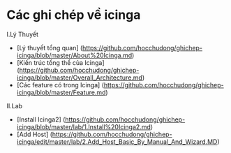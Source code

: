 # Các ghi chép về icinga
I.Lý Thuyết
- [Lý thuyết tổng quan] (https://github.com/hocchudong/ghichep-icinga/blob/master/About%20Icinga.md)
- [Kiến trúc tổng thể của Icinga] (https://github.com/hocchudong/ghichep-icinga/blob/master/Overall_Architecture.md)
- [Các feature có trong Icinga] (https://github.com/hocchudong/ghichep-icinga/blob/master/Feature.md)

II.Lab
- [Install Icinga2] (https://github.com/hocchudong/ghichep-icinga/blob/master/lab/1.Install%20Icinga2.md)
- [Add Host] (https://github.com/hocchudong/ghichep-icinga/edit/master/lab/2.Add_Host_Basic_By_Manual_And_Wizard.MD)
